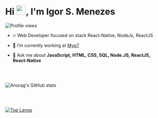 
<h1 align="left">Hi <img src="https://raw.githubusercontent.com/kaueMarques/kaueMarques/master/hi.gif" width="30px">, I'm Igor S. Menezes</h1>
<p align="left"> <img src="https://komarev.com/ghpvc/?username=ismv00&color=yellow" alt="Profile views" /> </p>

- 🔥 Web Developer focused on stack React-Native, NodeJs, ReactJS

- 🔭 I’m currently working at [Myp7](https://www.myp7.com.br)

- 💬 Ask me about **JavaScript, HTML, CSS, SQL, Node.JS, ReactJS, React-Native**

<br><br>

![Anurag's GitHub stats](https://github-readme-stats.vercel.app/api?username=ismv00&show_icons=true&theme=radical)

<br><br>

[![Top Langs](https://github-readme-stats.vercel.app/api/top-langs/?username=ismv00)](https://github.com/anuraghazra/github-readme-stats)
